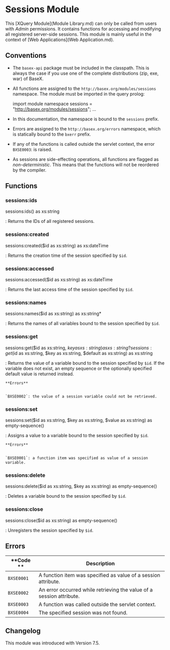 
# Sessions Module
 


 
This [XQuery Module](Module Library.md) can only be called from users with _Admin_ permissions. It contains functions for accessing and modifying all registered server-side sessions. This module is mainly useful in the context of [Web Applications](Web Application.md). 

 
## Conventions
 * The `basex-api` package must be included in the classpath. This is always the case if you use one of the complete distributions (zip, exe, war) of BaseX. 
 * All functions are assigned to the `http://basex.org/modules/sessions` namespace. The module must be imported in the query prolog: 

    import module namespace sessions = "http://basex.org/modules/sessions";
    ...

 * In this documentation, the namespace is bound to the `sessions` prefix. 
 * Errors are assigned to the `http://basex.org/errors` namespace, which is statically bound to the `bxerr` prefix. 
 * If any of the functions is called outside the servlet context, the error `BXSE0003`: is raised. 
 * As sessions are side-effecting operations, all functions are flagged as _non-deterministic_. This means that the functions will not be reordered by the compiler. 
 
## Functions

### sessions:ids

sessions:ids() as xs:string

:   Returns the IDs of all registered sessions. 


### sessions:created

sessions:created($id as xs:string) as xs:dateTime

:   Returns the creation time of the session specified by `$id`. 


### sessions:accessed

sessions:accessed($id as xs:string) as xs:dateTime

:   Returns the last access time of the session specified by `$id`. 


### sessions:names

sessions:names($id as xs:string) as xs:string*

:   Returns the names of all variables bound to the session specified by `$id`. 


### sessions:get

sessions:get($id as xs:string, $key as xs:string) as xs:string?
sessions:get($id as xs:string, $key as xs:string, $default as xs:string) as xs:string

:   Returns the value of a variable bound to the session specified by `$id`. If the variable does not exist, an empty sequence or the optionally specified default value is returned instead. 

    **Errors**


    `BXSE0002`: the value of a session variable could not be retrieved. 


### sessions:set

sessions:set($id as xs:string, $key as xs:string, $value as xs:string) as empty-sequence()

:   Assigns a value to a variable bound to the session specified by `$id`. 

    **Errors**


    `BXSE0001`: a function item was specified as value of a session variable. 


### sessions:delete

sessions:delete($id as xs:string, $key as xs:string) as empty-sequence()

:   Deletes a variable bound to the session specified by `$id`. 


### sessions:close

sessions:close($id as xs:string) as empty-sequence()

:   Unregisters the session specified by `$id`. 

 
## Errors

**Code ** | Description 
--------- | ------------
`BXSE0001` | A function item was specified as value of a session attribute. 
`BXSE0002` | An error occurred while retrieving the value of a session attribute. 
`BXSE0003` | A function was called outside the servlet context. 
`BXSE0004` | The specified session was not found. 
 
## Changelog

This module was introduced with Version 7.5. 

